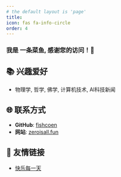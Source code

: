 ```yaml
---
# the default layout is 'page'
title: 
icon: fas fa-info-circle
order: 4
---
```


### 我是 **一条菜鱼**, 感谢您的访问！🎉

## 📚 兴趣爱好

- 物理学, 哲学, 佛学, 计算机技术, AI科技新闻


## 🌐 联系方式

- **GitHub**: [fishcoen](https://github.com/fishcoen)
- **网站**: [zeroisall.fun](https://zeroisall.fun)

## 🔗 友情链接

- [快乐每一天](http://example.zeroisall.fun/)


